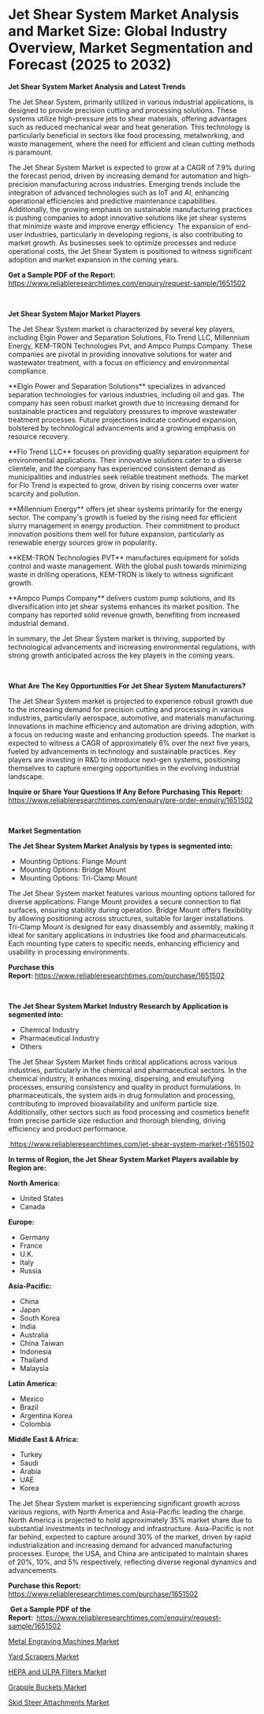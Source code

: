 <p><h1>Jet Shear System Market Analysis and Market Size: Global Industry Overview, Market Segmentation and Forecast (2025 to 2032)</h1></p><p><strong>Jet Shear System Market Analysis and Latest Trends</strong></p>
<p><p>The Jet Shear System, primarily utilized in various industrial applications, is designed to provide precision cutting and processing solutions. These systems utilize high-pressure jets to shear materials, offering advantages such as reduced mechanical wear and heat generation. This technology is particularly beneficial in sectors like food processing, metalworking, and waste management, where the need for efficient and clean cutting methods is paramount.</p><p>The Jet Shear System Market is expected to grow at a CAGR of 7.9% during the forecast period, driven by increasing demand for automation and high-precision manufacturing across industries. Emerging trends include the integration of advanced technologies such as IoT and AI, enhancing operational efficiencies and predictive maintenance capabilities. Additionally, the growing emphasis on sustainable manufacturing practices is pushing companies to adopt innovative solutions like jet shear systems that minimize waste and improve energy efficiency. The expansion of end-user industries, particularly in developing regions, is also contributing to market growth. As businesses seek to optimize processes and reduce operational costs, the Jet Shear System is positioned to witness significant adoption and market expansion in the coming years.</p></p>
<p><strong>Get a Sample PDF of the Report:&nbsp;</strong> <a href="https://www.reliableresearchtimes.com/enquiry/request-sample/1651502?utm_campaign=3047&utm_medium=2&utm_source=Github&utm_content=ia&utm_term=23032025&utm_id=jet-shear-system">https://www.reliableresearchtimes.com/enquiry/request-sample/1651502</a></p>
<p>&nbsp;</p>
<p><strong>Jet Shear System Major Market Players</strong></p>
<p><p>The Jet Shear System market is characterized by several key players, including Elgin Power and Separation Solutions, Flo Trend LLC, Millennium Energy, KEM-TRON Technologies Pvt, and Ampco Pumps Company. These companies are pivotal in providing innovative solutions for water and wastewater treatment, with a focus on efficiency and environmental compliance.</p><p>**Elgin Power and Separation Solutions** specializes in advanced separation technologies for various industries, including oil and gas. The company has seen robust market growth due to increasing demand for sustainable practices and regulatory pressures to improve wastewater treatment processes. Future projections indicate continued expansion, bolstered by technological advancements and a growing emphasis on resource recovery.</p><p>**Flo Trend LLC** focuses on providing quality separation equipment for environmental applications. Their innovative solutions cater to a diverse clientele, and the company has experienced consistent demand as municipalities and industries seek reliable treatment methods. The market for Flo Trend is expected to grow, driven by rising concerns over water scarcity and pollution.</p><p>**Millennium Energy** offers jet shear systems primarily for the energy sector. The company's growth is fueled by the rising need for efficient slurry management in energy production. Their commitment to product innovation positions them well for future expansion, particularly as renewable energy sources grow in popularity.</p><p>**KEM-TRON Technologies PVT** manufactures equipment for solids control and waste management. With the global push towards minimizing waste in drilling operations, KEM-TRON is likely to witness significant growth. </p><p>**Ampco Pumps Company** delivers custom pump solutions, and its diversification into jet shear systems enhances its market position. The company has reported solid revenue growth, benefiting from increased industrial demand.</p><p>In summary, the Jet Shear System market is thriving, supported by technological advancements and increasing environmental regulations, with strong growth anticipated across the key players in the coming years.</p></p>
<p>&nbsp;</p>
<p><strong>What Are The Key Opportunities For Jet Shear System Manufacturers?</strong></p>
<p><p>The Jet Shear System market is projected to experience robust growth due to the increasing demand for precision cutting and processing in various industries, particularly aerospace, automotive, and materials manufacturing. Innovations in machine efficiency and automation are driving adoption, with a focus on reducing waste and enhancing production speeds. The market is expected to witness a CAGR of approximately 6% over the next five years, fueled by advancements in technology and sustainable practices. Key players are investing in R&D to introduce next-gen systems, positioning themselves to capture emerging opportunities in the evolving industrial landscape.</p></p>
<p><strong>Inquire or Share Your Questions If Any Before Purchasing This Report:</strong> <a href="https://www.reliableresearchtimes.com/enquiry/pre-order-enquiry/1651502?utm_campaign=3047&utm_medium=2&utm_source=Github&utm_content=ia&utm_term=23032025&utm_id=jet-shear-system">https://www.reliableresearchtimes.com/enquiry/pre-order-enquiry/1651502</a></p>
<p>&nbsp;</p>
<p><strong>Market Segmentation</strong></p>
<p><strong>The Jet Shear System Market Analysis by types is segmented into:</strong></p>
<p><ul><li>Mounting Options: Flange Mount</li><li>Mounting Options: Bridge Mount</li><li>Mounting Options: Tri-Clamp Mount</li></ul></p>
<p><p>The Jet Shear System market features various mounting options tailored for diverse applications. Flange Mount provides a secure connection to flat surfaces, ensuring stability during operation. Bridge Mount offers flexibility by allowing positioning across structures, suitable for larger installations. Tri-Clamp Mount is designed for easy disassembly and assembly, making it ideal for sanitary applications in industries like food and pharmaceuticals. Each mounting type caters to specific needs, enhancing efficiency and usability in processing environments.</p></p>
<p><strong>Purchase this Report:&nbsp;</strong><a href="https://www.reliableresearchtimes.com/purchase/1651502?utm_campaign=3047&utm_medium=2&utm_source=Github&utm_content=ia&utm_term=23032025&utm_id=jet-shear-system">https://www.reliableresearchtimes.com/purchase/1651502</a></p>
<p>&nbsp;</p>
<p><strong>The Jet Shear System Market Industry Research by Application is segmented into:</strong></p>
<p><ul><li>Chemical Industry</li><li>Pharmaceutical Industry</li><li>Others</li></ul></p>
<p><p>The Jet Shear System Market finds critical applications across various industries, particularly in the chemical and pharmaceutical sectors. In the chemical industry, it enhances mixing, dispersing, and emulsifying processes, ensuring consistency and quality in product formulations. In pharmaceuticals, the system aids in drug formulation and processing, contributing to improved bioavailability and uniform particle size. Additionally, other sectors such as food processing and cosmetics benefit from precise particle size reduction and thorough blending, driving efficiency and product performance.</p></p>
<p><a href="https://www.reliableresearchtimes.com/jet-shear-system-market-r1651502?utm_campaign=3047&utm_medium=2&utm_source=Github&utm_content=ia&utm_term=23032025&utm_id=jet-shear-system">&nbsp;https://www.reliableresearchtimes.com/jet-shear-system-market-r1651502</a></p>
<p><strong>In terms of Region, the Jet Shear System Market Players available by Region are:</strong></p>
<p>
    <p> <strong> North America: </strong>
        <ul>
            <li>United States</li>
            <li>Canada</li>
        </ul>
        </p> 
    <p> <strong> Europe: </strong>
        <ul>
            <li>Germany</li>
            <li>France</li>
            <li>U.K.</li>
            <li>Italy</li>
            <li>Russia</li>
        </ul>
        </p> 
    <p> <strong> Asia-Pacific: </strong>
        <ul>
            <li>China</li>
            <li>Japan</li>
            <li>South Korea</li>
            <li>India</li>
            <li>Australia</li>
            <li>China Taiwan</li>
            <li>Indonesia</li>
            <li>Thailand</li>
            <li>Malaysia</li>
        </ul>
        </p> 
    <p> <strong> Latin America: </strong>
        <ul>
            <li>Mexico</li>
            <li>Brazil</li>
            <li>Argentina Korea</li>
            <li>Colombia</li>
        </ul>
        </p> 
    <p> <strong> Middle East & Africa: </strong>
        <ul>
            <li>Turkey</li>
            <li>Saudi</li>
            <li>Arabia</li>
            <li>UAE</li>
            <li>Korea</li>
        </ul>
    </p>
    </p>
<p><p>The Jet Shear System market is experiencing significant growth across various regions, with North America and Asia-Pacific leading the charge. North America is projected to hold approximately 35% market share due to substantial investments in technology and infrastructure. Asia-Pacific is not far behind, expected to capture around 30% of the market, driven by rapid industrialization and increasing demand for advanced manufacturing processes. Europe, the USA, and China are anticipated to maintain shares of 20%, 10%, and 5% respectively, reflecting diverse regional dynamics and advancements.</p></p>
<p><strong>Purchase this Report: </strong><a href="https://www.reliableresearchtimes.com/purchase/1651502?utm_campaign=3047&utm_medium=2&utm_source=Github&utm_content=ia&utm_term=23032025&utm_id=jet-shear-system">https://www.reliableresearchtimes.com/purchase/1651502</a></p>
<p>&nbsp;<strong>Get a Sample PDF of the Report:&nbsp;&nbsp;</strong><a href="https://www.reliableresearchtimes.com/enquiry/request-sample/1651502?utm_campaign=3047&utm_medium=2&utm_source=Github&utm_content=ia&utm_term=23032025&utm_id=jet-shear-system">https://www.reliableresearchtimes.com/enquiry/request-sample/1651502</a></p>
<p><strong></strong></p>
<p><p><a href="https://www.linkedin.com/pulse/metal-engraving-machines-market-growth-expected-67-cagr-from-rrpte?utm_campaign=3047&utm_medium=2&utm_source=Github&utm_content=ia&utm_term=23032025&utm_id=jet-shear-system">Metal Engraving Machines Market</a></p><p><a href="https://www.linkedin.com/pulse/yard-scrapers-market-size-growth-analysis-2025-2032-industry-cagpe?utm_campaign=3047&utm_medium=2&utm_source=Github&utm_content=ia&utm_term=23032025&utm_id=jet-shear-system">Yard Scrapers Market</a></p><p><a href="https://www.linkedin.com/pulse/hepa-ulpa-filters-market-report-industry-drivers-challenges-oqtje?utm_campaign=3047&utm_medium=2&utm_source=Github&utm_content=ia&utm_term=23032025&utm_id=jet-shear-system">HEPA and ULPA Filters Market</a></p><p><a href="https://www.linkedin.com/pulse/comprehensive-analysis-grapple-buckets-market-growth-study-mdwdc?utm_campaign=3047&utm_medium=2&utm_source=Github&utm_content=ia&utm_term=23032025&utm_id=jet-shear-system">Grapple Buckets Market</a></p><p><a href="https://www.linkedin.com/pulse/analyzing-skid-steer-attachments-market-10-cagr-growth-forecast-nt9qe?utm_campaign=3047&utm_medium=2&utm_source=Github&utm_content=ia&utm_term=23032025&utm_id=jet-shear-system">Skid Steer Attachments Market</a></p></p>